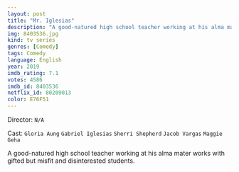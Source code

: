 ```yaml
---
layout: post
title: "Mr. Iglesias"
description: "A good-natured high school teacher working at his alma mater works with gifted but misfit and disinterested students..."
img: 8403536.jpg
kind: tv series
genres: [Comedy]
tags: Comedy 
language: English
year: 2019
imdb_rating: 7.1
votes: 4586
imdb_id: 8403536
netflix_id: 80209013
color: E76F51
---
```

Director: `N/A`  

Cast: `Gloria Aung` `Gabriel Iglesias` `Sherri Shepherd` `Jacob Vargas` `Maggie Geha` 

A good-natured high school teacher working at his alma mater works with gifted but misfit and disinterested students.